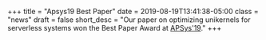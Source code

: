 +++
title = "Apsys19 Best Paper"
date = 2019-08-19T13:41:38-05:00
class = "news"
draft = false
short_desc = "Our paper on optimizing unikernels for serverless systems won the Best Paper Award at [APSys'19](https://icsr.zju.edu.cn/apsys2019/)."
+++